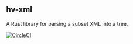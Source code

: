 hv-xml
---
A Rust library for parsing a subset XML into a tree.

[![CircleCI](https://circleci.com/gh/hvhvdevdev/hv-xml.svg?style=svg)](https://circleci.com/gh/hvhvdevdev/hv-xml)